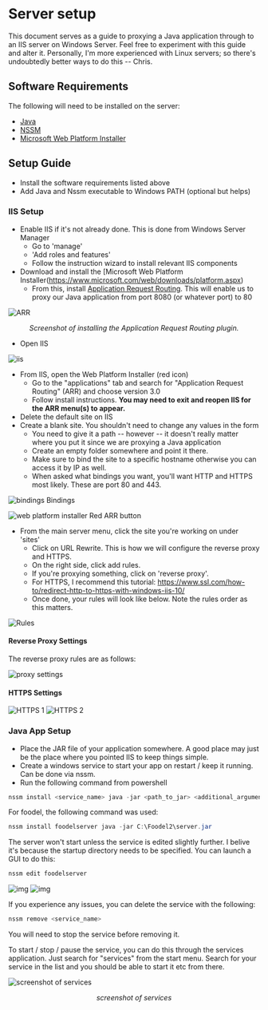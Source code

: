 # Server setup

This document serves as a guide to proxying a Java application through to an IIS server on Windows Server. Feel free to
experiment with this guide and alter it. Personally, I'm more experienced with Linux servers; so there's undoubtedly
better ways to do this -- Chris.

## Software Requirements

The following will need to be installed on the server:

- [Java](http://openjdk.java.net)
- [NSSM](https://nssm.cc)
- [Microsoft Web Platform Installer](https://www.microsoft.com/web/downloads/platform.aspx)

## Setup Guide

- Install the software requirements listed above
- Add Java and Nssm executable to Windows PATH (optional but helps)

### IIS Setup

- Enable IIS if it's not already done. This is done from Windows Server Manager
    - Go to 'manage'
    - 'Add roles and features'
    - Follow the instruction wizard to install relevant IIS components
- Download and install the [Microsoft Web Platform Installer(https://www.microsoft.com/web/downloads/platform.aspx)
    - From this,
      install [Application Request Routing](https://www.iis.net/downloads/microsoft/application-request-routing). This
      will enable us to proxy our Java application from port 8080 (or whatever port) to 80

![ARR](resources/images/arr_screnshot.png)
<p style="text-align: center">
  <em>
    Screenshot of installing the Application Request Routing plugin. 
  </em>
</p>

- Open IIS

![iis](resources/images/iis_app.png)
- From IIS, open the Web Platform Installer (red icon)
    - Go to the "applications" tab and search for "Application Request Routing" (ARR) and choose version 3.0
    - Follow install instructions. **You may need to exit and reopen IIS for the ARR menu(s) to appear.**
- Delete the default site on IIS
- Create a blank site. You shouldn't need to change any values in the form
    - You need to give it a path -- however -- it doesn't really matter where you put it since we are proxying a Java
      application
    - Create an empty folder somewhere and point it there.
    - Make sure to bind the site to a specific hostname otherwise you can access it by IP as well.
    - When asked what bindings you want, you'll want HTTP and HTTPS most likely. These are port 80 and 443.

![bindings](resources/images/bindings.png "Bindings")
Bindings


![web platform installer](resources/images/wpi.png "Red ARR button")
Red ARR button


- From the main server menu, click the site you're working on under 'sites'
  - Click on URL Rewrite. This is how we will configure the reverse proxy and HTTPS.
  - On the right side, click add rules.
  - If you're proxying something, click on 'reverse proxy'. 
  - For HTTPS, I recommend this tutorial: https://www.ssl.com/how-to/redirect-http-to-https-with-windows-iis-10/ 
  - Once done, your rules will look like below. Note the rules order as this matters.

![Rules](resources/images/rules.png)

#### Reverse Proxy Settings
The reverse proxy rules are as follows:

![proxy settings](resources/images/reverse_proxy.png)


#### HTTPS Settings
![HTTPS 1](resources/images/https1.png)
![HTTPS 2](resources/images/https2.png)

### Java App Setup

- Place the JAR file of your application somewhere. A good place may just be the place where you pointed IIS to keep
  things simple.
- Create a windows service to start your app on restart / keep it running. Can be done via nssm.
- Run the following command from powershell

```powershell
nssm install <service_name> java -jar <path_to_jar> <additional_arguments>
```

For foodel, the following command was used:

```powershell
nssm install foodelserver java -jar C:\Foodel2\server.jar
```

The server won't start unless the service is edited slightly further. I belive it's because the startup directory needs
to be specified. You can launch a GUI to do this:

```powershell
nssm edit foodelserver
```

![img](resources/images/nssm.png)
![img](resources/images/nssm_io.png)

If you experience any issues, you can delete the service with the following:

```powershell
nssm remove <service_name>
```

You will need to stop the service before removing it.

To start / stop / pause the service, you can do this through the services application. Just search for "services" from
the start menu. Search for your service in the list and you should be able to start it etc from there.

![screenshot of services](resources/images/services_screenshot.png)
<p style="text-align: center">
  <em>
    screenshot of services
  </em>
</p>
